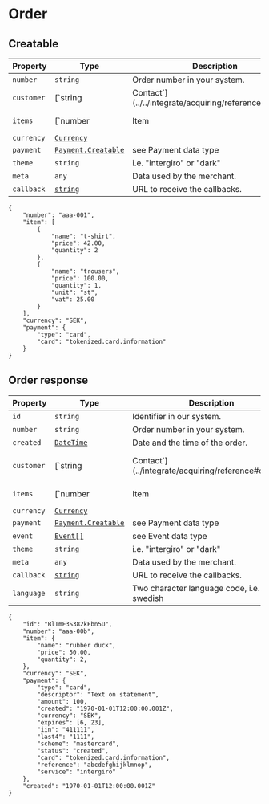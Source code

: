 # Order

## Creatable
| Property   | Type                                                                 | Description                                                | Optional |
|------------|----------------------------------------------------------------------|------------------------------------------------------------|----------|
| `number`   | `string`                                                             | Order number in your system.                               | Yes      |
| `customer` | [`string | Contact`](../../integrate/acquiring/reference#contact)    | Customer contact information or [customer id](./customer). | Yes      |
| `items`    | [`number | Item | Item[]`](../../integrate/acquiring/reference#item) |                                                            |          |
| `currency` | [`Currency`](../../integrate/acquiring/reference#currency)           |                                                            |          |
| `payment`  | [`Payment.Creatable`](./reference#payment)                           | see Payment data type                                      |          |
| `theme`    | `string`                                                             | i.e. "intergiro" or "dark"                                 | Yes      |
| `meta`     | `any`                                                                | Data used by the merchant.                                 | Yes      |
| `callback` | [`string`](./callback)                                               | URL to receive the callbacks.                              | Yes      |

```
{
    "number": "aaa-001",
    "item": [
        {
            "name": "t-shirt",
            "price": 42.00,
            "quantity": 2
        },
        {
            "name": "trousers",
            "price": 100.00,
            "quantity": 1,
            "unit": "st",
            "vat": 25.00
        }
    ],
    "currency": "SEK",
    "payment": {
        "type": "card",
        "card": "tokenized.card.information"
    }
}
```

## Order response
| Property   | Type                                                           | Description                                                          | Optional |
|------------|----------------------------------------------------------------|----------------------------------------------------------------------|----------|
| `id`       | `string`                                                       | Identifier in our system.                                            |          |
| `number`   | `string`                                                       | Order number in your system.                                         | Yes      |
| `created`  | [`DateTime`](./reference#datetime)                             | Date and the time of the order.                                      |          |
| `customer` | [`string | Contact`](../integrate/acquiring/reference#contact) | Customer contact information or [customer id](./reference#customer). | Yes      |
| `items`    | [`number | Item | Item[]`](./reference#item)                   |                                                                      |          |
| `currency` | [`Currency`](../integrate/acquiring/reference#currency)        |                                                                      |          |
| `payment`  | [`Payment.Creatable`](./reference#payment)                     | see Payment data type                                                |          |
| `event`    | [`Event[]`](./reference#event)                                 | see Event data type                                                  | Yes      |
| `theme`    | `string`                                                       | i.e. "intergiro" or "dark"                                           | Yes      |
| `meta`     | `any`                                                          | Data used by the merchant.                                           | Yes      |
| `callback` | [`string`](./callback)                                         | URL to receive the callbacks.                                        | Yes      |
| `language` | `string`                                                       | Two character language code, i.e. sv for swedish                     | Yes      |

```
{
    "id": "BlTmF3S382kFbn5U",
    "number": "aaa-00b",
    "item": {
        "name": "rubber duck",
        "price": 50.00,
        "quantity": 2,
    },
    "currency": "SEK",
    "payment": {
        "type": "card",
        "descriptor": "Text on statement",
        "amount": 100,
        "created": "1970-01-01T12:00:00.001Z",
        "currency": "SEK",
        "expires": [6, 23],
        "iin": "411111",
        "last4": "1111",
        "scheme": "mastercard",
        "status": "created",
        "card": "tokenized.card.information",
        "reference": "abcdefghijklmnop",
        "service": "intergiro"
    },
    "created": "1970-01-01T12:00:00.001Z"
}
```